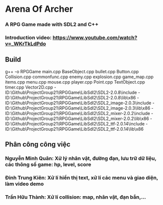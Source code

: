 # Arena Of Archer

### A RPG Game made with SDL2 and C++
### Introduction video: https://www.youtube.com/watch?v=_WKrTkLdPdo

## Build
g++ -o RPGGame main.cpp BaseObject.cpp bullet.cpp Button.cpp Collision.cpp commonfunc.cpp enemy.cpp explosion.cpp game_map.cpp items.cpp menu.cpp mouse.cpp player.cpp Point.cpp TextObject.cpp timer.cpp Vector2D.cpp -ID:\Github\ProjectGroup21\RPGGame\LibSdl2\SDL2-2.0.8\include -ID:\Github\ProjectGroup21\RPGGame\LibSdl2\SDL2-2.0.8\lib\x86 -ID:\Github\ProjectGroup21\RPGGame\LibSdl2\SDL2_image-2.0.3\include -ID:\Github\ProjectGroup21\RPGGame\LibSdl2\SDL2_image-2.0.3\lib\x86 -ID:\Github\ProjectGroup21\RPGGame\LibSdl2\SDL2_mixer-2.0.2\include -ID:\Github\ProjectGroup21\RPGGame\LibSdl2\SDL2_mixer-2.0.2\lib\x86 -ID:\Github\ProjectGroup21\RPGGame\LibSdl2\SDL2_ttf-2.0.14\include -ID:\Github\ProjectGroup21\RPGGame\LibSdl2\SDL2_ttf-2.0.14\lib\x86


## Phân công công việc

### Nguyễn Minh Quân: Xử lý nhân vật, đường đạn, lưu trữ dữ liệu, các thông số game: hp, level, score

### Đinh Trung Kiên: Xử lí hiển thị text, xử lí các menu và giao diện, làm video demo

### Trần Hữu Thành: Xử lí collision: map, nhân vật, đạn bắn,...

